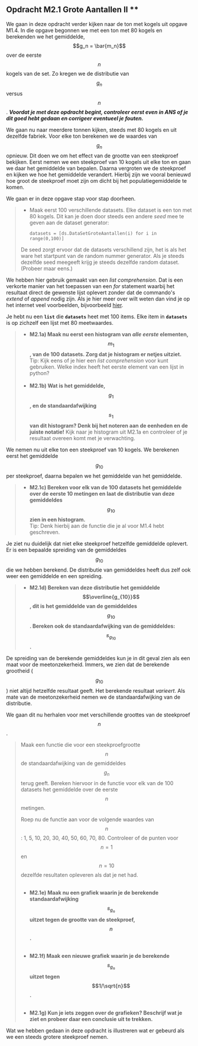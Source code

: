 ## Opdracht M2.1 Grote Aantallen II \*\*
<!--REF\label{/opdrachten-module-2/groteaantallen}-->

We gaan in deze opdracht verder kijken naar de ton met kogels uit opgave M1.4. 
In die opgave begonnen we met een ton met 80 kogels en berekenden we  het gemiddelde, $$g_n = \bar{m_n}$$ over de eerste $$n$$ kogels van de set. Zo kregen we de distributie van $$g_n$$ versus $$n$$.
***Voordat je met deze opdracht begint, controleer eerst even in ANS of je dit goed hebt gedaan en corrigeer eventueel je fouten.*** 

We gaan nu naar meerdere tonnen kijken, steeds met 80 kogels en uit dezelfde fabriek. 
Voor elke ton berekenen we de waardes van $$g_n$$ opnieuw. Dit doen we om het effect van de grootte van een steekproef bekijken. Eerst nemen we een steekproef van 10 kogels uit elke ton en gaan we daar het gemiddelde van bepalen. Daarna vergroten we de steekproef en kijken we hoe het gemiddelde verandert. Hierbij zijn we vooral benieuwd hoe groot de steekproef moet zijn om dicht bij het populatiegemiddelde te komen. 

We gaan er in deze opgave stap voor stap doorheen.

 
> - Maak eerst 100 verschillende datasets. Elke dataset is een ton met 80 kogels. Dit kan je doen door steeds een andere *seed* mee te geven aan de dataset generator: 
>	
>		datasets = [ds.DataSetGroteAantallen(i) for i in range(0,100)]
>
> De seed zorgt ervoor dat de datasets verschillend zijn, het is als het ware het startpunt van de random nummer generator. Als je steeds dezelfde seed meegeeft krijg je steeds dezelfde random dataset. (Probeer maar eens.) 

We hebben hier gebruik gemaakt van een *list comprehension*. Dat is een verkorte manier van het toepassen van een *for* statement waarbij het resultaat direct de gewenste lijst oplevert zonder dat de commando's *extend* of *append* nodig zijn. Als je hier meer over wilt weten dan vind je op het internet veel voorbeelden, bijvoorbeeld [hier](https://www.w3schools.com/python/python_lists_comprehension.asp). 

Je hebt nu een **`list`** die **`datasets`** heet met 100 items. Elke item in **`datasets`** is op zichzelf een lijst met 80 meetwaardes.
		
> - **M2.1a) Maak nu eerst een histogram van *alle eerste* elementen, $$m_1$$, van de 100 datasets. Zorg dat je histogram er netjes uitziet.** <br>
> Tip: Kijk eens of je hier een *list comprehension* voor kunt gebruiken. Welke index heeft het eerste element van een lijst in python?
><br><br>
> - **M2.1b) Wat is het gemiddelde, $$g_1$$, en de standaardafwijking $$s_1$$ van dit histogram? Denk bij het noteren aan de eenheden en de juiste notatie!** Kijk naar je histogram uit M2.1a en controleer of je resultaat overeen komt met je verwachting.
 
 
We nemen nu uit elke ton een steekproef van 10 kogels. We berekenen eerst het gemiddelde $$g_{10}$$ per steekproef, daarna bepalen we het gemiddelde van het gemiddelde. 


> - **M2.1c) Bereken voor elk van de 100 datasets het gemiddelde over de eerste 10 metingen en laat de distributie van deze gemiddeldes $$g_{10}$$ zien in een histogram.**<br> 
> Tip: Denk hierbij aan de functie die je al voor M1.4 hebt geschreven.

Je ziet nu duidelijk dat niet elke steekproef hetzelfde gemiddelde oplevert. Er is een bepaalde spreiding van de gemiddeldes $$g_{10}$$ die we hebben berekend. De distributie van gemiddeldes heeft dus zelf ook weer een gemiddelde en een spreiding. 

> - **M2.1d) Bereken van deze distributie het gemiddelde $$\overline{g_{10}}$$, dit is het gemiddelde van de gemiddeldes $$g_{10}$$. Bereken ook de standaardafwijking van de gemiddeldes: $$s_{g_{10}}$$.**

De spreiding van de berekende gemiddeldes kun je in dit geval zien als een maat voor de meetonzekerheid. Immers, we zien dat de berekende grootheid ($$g_{10}$$) niet altijd hetzelfde resultaat geeft. Het berekende resultaat *varieert*. Als mate van de meetonzekerheid nemen we de standaardafwijking van de distributie. 

We gaan dit nu herhalen voor met verschillende groottes van de steekproef $$n$$. 

> Maak een functie die voor een steekproefgrootte $$n$$ de standaardafwijking van de gemiddeldes $$g_n$$ terug geeft. Bereken hiervoor in de functie voor elk van de 100 datasets het gemiddelde over de eerste $$n$$ metingen. 
>
> Roep nu de functie aan voor de volgende waardes van $$n$$: 1, 5, 10, 20, 30, 40, 50, 60, 70, 80. Controleer of de punten voor $$n=1$$ en $$n=10$$ dezelfde resultaten opleveren als dat je net had. <br><br>
>
> - **M2.1e) Maak nu een grafiek waarin je de berekende standaardafwijking $$s_{g_n}$$ uitzet tegen de grootte van de steekproef, $$n$$.** <br><br>
> 
>  
> - **M2.1f) Maak een nieuwe grafiek waarin je de berekende $$s_{g_n}$$ uitzet tegen $$1/\sqrt{n}$$.**<br><br>
> 
>  
> - **M2.1g) Kun je iets zeggen over de grafieken? Beschrijf wat je ziet en probeer daar een conclusie uit te trekken.**


Wat we hebben gedaan in deze opdracht is illustreren wat er gebeurd als we een steeds grotere steekproef nemen. 



